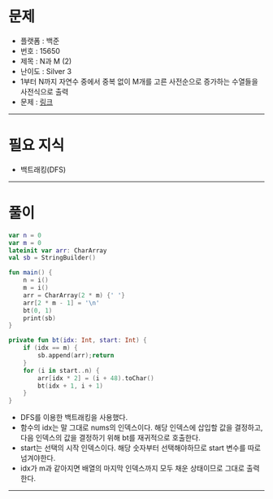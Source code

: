 # 문제
- 플랫폼 : 백준
- 번호 : 15650
- 제목 : N과 M (2)
- 난이도 : Silver 3
- 1부터 N까지 자연수 중에서 중복 없이 M개를 고른 사전순으로 증가하는 수열들을 사전식으로 출력
- 문제 : <a href="https://www.acmicpc.net/problem/15650" target="_blank">링크</a>

---

# 필요 지식
- 백트래킹(DFS)

---

# 풀이
```kotlin
var n = 0
var m = 0
lateinit var arr: CharArray
val sb = StringBuilder()

fun main() {
    n = i()
    m = i()
    arr = CharArray(2 * m) {' '}
    arr[2 * m - 1] = '\n'
    bt(0, 1)
    print(sb)
}

private fun bt(idx: Int, start: Int) {
    if (idx == m) {
        sb.append(arr);return
    }
    for (i in start..n) {
        arr[idx * 2] = (i + 48).toChar()
        bt(idx + 1, i + 1)
    }
}
```
- DFS를 이용한 백트래킹을 사용했다.
- 함수의 idx는 말 그대로 nums의 인덱스이다. 해당 인덱스에 삽입할 값을 결정하고, 다음 인덱스의 값을 결정하기 위해 bt를 재귀적으로 호출한다.
- start는 선택의 시작 인덱스이다. 해당 숫자부터 선택해야하므로 start 변수를 따로 넘겨야한다.
- idx가 m과 같아지면 배열의 마지막 인덱스까지 모두 채운 상태이므로 그대로 출력한다.

---
